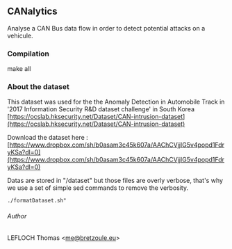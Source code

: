 ## CANalytics

Analyse a CAN Bus data flow in order to detect potential attacks on a vehicule.

### Compilation

make all

### About the dataset

This dataset was used for the the Anomaly Detection in Automobile Track in '2017 Information Security R&D dataset challenge' in South Korea
[https://ocslab.hksecurity.net/Dataset/CAN-intrusion-dataset](https://ocslab.hksecurity.net/Dataset/CAN-intrusion-dataset)

Download the dataset here : [https://www.dropbox.com/sh/b0asam3c45k607a/AAChCVjjIG5v4popd1FdryKSa?dl=0](https://www.dropbox.com/sh/b0asam3c45k607a/AAChCVjjIG5v4popd1FdryKSa?dl=0)

Datas are stored in "/dataset" but those files are overly verbose, that's why we use a set of simple sed commands to remove the verbosity. 

`./formatDataset.sh"`


###### Author

LEFLOCH Thomas <<me@bretzoule.eu>>
